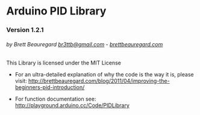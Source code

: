 # Arduino PID Library
### Version 1.2.1
###### by Brett Beauregard <br3ttb@gmail.com> - [brettbeauregard.com](brettbeauregard.com)

This Library is licensed under the MIT License

- For an ultra-detailed explanation of why the code is the way it is, please visit: 
   http://brettbeauregard.com/blog/2011/04/improving-the-beginners-pid-introduction/

- For function documentation see:  http://playground.arduino.cc/Code/PIDLibrary